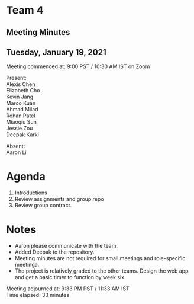 # Team 4
## Meeting Minutes
## Tuesday, January 19, 2021

Meeting commenced at: 9:00 PST / 10:30 AM IST on Zoom

Present:  
Alexis Chen  
Elizabeth Cho  
Kevin Jang  
Marco Kuan  
Ahmad Milad  
Rohan Patel  
Miaoqiu Sun  
Jessie Zou  
Deepak Karki  

Absent:  
Aaron Li  

# Agenda
1. Introductions
2. Review assignments and group repo
3. Review group contract.

# Notes
- Aaron please communicate with the team.
- Added Deepak to the repository.
- Meeting minutes are not required for small meetings and role-specific meetinga.
- The project is relatively graded to the other teams. Design the web app and get a basic timer to function by week six.


Meeting adjourned at: 9:33 PM PST / 11:33 AM IST  
Time elapsed: 33 minutes
